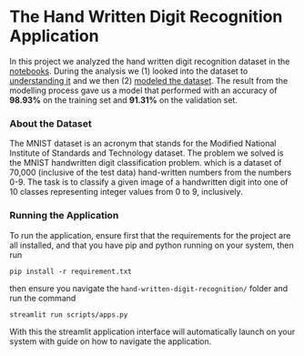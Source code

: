 # The Hand Written Digit Recognition Application

In this project we analyzed the hand written digit recognition dataset in the [notebooks](notebooks). During the analysis we (1) looked into the dataset to [understanding it](notebooks/understanding_the_dataset.ipynb) and we then (2) [modeled the dataset](notebooks/modelling_the_data.ipynb). The result from the modelling process gave us a model that performed with an accuracy of **98.93%** on the training set and **91.31%** on the validation set.

### About the Dataset

The MNIST dataset is an acronym that stands for the Modified National Institute of Standards and Technology dataset. The problem we solved is the MNIST handwritten digit classification problem. which is a dataset of 70,000 (inclusive of the test data) hand-written numbers from the numbers 0-9. The task is to classify a given image of a handwritten digit into one of 10 classes representing integer values from 0 to 9, inclusively.

### Running the Application

To run the application, ensure first that the requirements for the project are all installed, and that you have pip and python running on your system, then run

```shell
pip install -r requirement.txt
```

then ensure you navigate the `hand-written-digit-recognition/` folder and run the command

```shell
streamlit run scripts/apps.py
```

With this the streamlit application interface will automatically launch on your system with guide on how to navigate the application.
